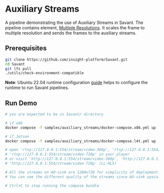 # Auxiliary Streams

A pipeline demonstrating the use of Auxiliary Streams in Savant. The pipeline contains element, [Multiple Resolutions](multiple_resolutions.py). It scales the frame to multiple resolution and sends the frames to the auxiliary streams.

## Prerequisites

```bash
git clone https://github.com/insight-platform/Savant.git
cd Savant
git lfs pull
./utils/check-environment-compatible
```

**Note**: Ubuntu 22.04 runtime configuration [guide](https://insight-platform.github.io/Savant/develop/getting_started/0_configure_prod_env.html) helps to configure the runtime to run Savant pipelines.

## Run Demo

```bash
# you are expected to be in Savant/ directory

# if x86
docker compose -f samples/auxiliary_streams/docker-compose.x86.yml up

# if Jetson
docker compose -f samples/auxiliary_streams/docker-compose.l4t.yml up

# open 'rtsp://127.0.0.1:554/stream/video-360p', 'rtsp://127.0.0.1:554/stream/video-480p',
# 'rtsp://127.0.0.1:554/stream/video-720p' in your player
# or visit 'http://127.0.0.1:554/stream/video-360p', 'http://127.0.0.1:554/stream/video-480p', 
# 'http://127.0.0.1:554/stream/video-720p' (LL-HLS)

# All the streams on AO-sink are 1280x720 for simplicity of deployment.
# You can see the different quality of the streams since AO-sink upscales them to 1280x720.

# Ctrl+C to stop running the compose bundle
```
